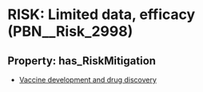 # RISK: __Limited data, efficacy__ (PBN__Risk_2998)

## Property: has_RiskMitigation

* [Vaccine development and drug discovery](PBN__Mitigation_1255)

